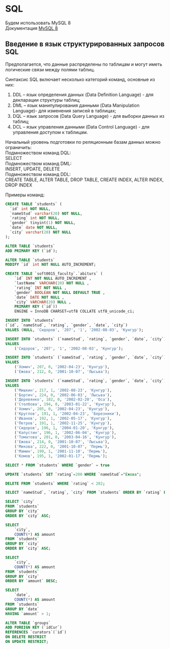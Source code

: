 # SQL

Будем использовать MySQL 8  
Документация [MySQL 8](https://dev.mysql.com/doc/refman/8.0/en/sql-data-manipulation-statements.html)  

## Введение в язык структурированных запросов SQL

Предполагается, что данные распределены по таблицам и могут иметь логические связи между полями таблиц.  

Синтаксис SQL включает несколько категорий команд, основные из них:  

1) DDL – язык определения данных (Data Definition Language) - для декларации структуры таблиц;  
2) DML – язык манипулирования данными (Data Manipulation Language)- для изменения записей в таблицах;  
3) DQL – язык запросов (Data Query Language) - для выборки данных из таблиц;  
4) DCL – язык управления данными (Data Control Language) - для управления доступом к таблицам.  

Начальный уровень подготовки по реляционным базам данных можно ограничить:  
Подмножеством команд DQL:  
SELECT  
Подмножеством команд DML:  
INSERT, UPDATE, DELETE  
Подмножеством команд DDL:  
CREATE TABLE, ALTER TABLE, DROP TABLE, CREATE INDEX, ALTER INDEX, DROP INDEX  

Примеры команд:

```SQL
CREATE TABLE `students` (
  `id` int NOT NULL,
  `nameStud` varchar(20) NOT NULL,
  `rating` int NOT NULL,
  `gender` tinyint(1) NOT NULL,
  `date` date NOT NULL,
  `city` varchar(20) NOT NULL
);
```

```SQL
ALTER TABLE `students`
ADD PRIMARY KEY (`id`);

ALTER TABLE `students`
MODIFY `id` int NOT NULL AUTO_INCREMENT;
```

```SQL
CREATE TABLE `soft0015_faculty`.`abiturs` ( 
    `id` INT NOT NULL AUTO_INCREMENT , 
    `lastName` VARCHAR(20) NOT NULL , 
    `rating` INT NOT NULL , 
    `gender` BOOLEAN NOT NULL DEFAULT TRUE , 
    `date` DATE NOT NULL , 
    `city` VARCHAR(20) NULL , 
    PRIMARY KEY (`id`)) 
    ENGINE = InnoDB CHARSET=utf8 COLLATE utf8_unicode_ci;
```

```SQL
INSERT INTO `students` 
(`id`, `nameStud`, `rating`, `gender`, `date`, `city`) 
VALUES (NULL, 'Сидоров', '207', '1', '2002-08-03', 'Кунгур');
```

```SQL
INSERT INTO `students` (`nameStud`, `rating`, `gender`, `date`, `city`) 
VALUES 
    ('Сидоров', '207', '1', '2002-08-03', 'Кунгур');
```

```SQL
INSERT INTO `students` (`nameStud`, `rating`, `gender`, `date`, `city`) 
VALUES
    ('Хомич', 207, 0, '2002-04-23', 'Кунгур'),
    ('Ежова', 212, 0, '2001-10-07', 'Лысьва');
```

```SQL
INSERT INTO `students` (`nameStud`, `rating`, `gender`, `date`, `city`) 
VALUES
    ('Мишкин', 217, 1, '2002-08-23', 'Кунгур'),
    ('Бортич', 224, 0, '2002-06-03', 'Лысьва'),
    ('Деревянко', 182, 0, '2002-02-20', 'Оса'),
    ('Столбова', 194, 0, '2003-01-22', 'Кунгур'),
    ('Хомич', 205, 0, '2002-04-23', 'Кунгур'),
    ('Круглов', 191, 1, '2002-04-23', 'Березники'),
    ('Иванов', 192, 1, '2002-05-17', 'Кунгур'),
    ('Петров', 191, 1, '2002-11-25', 'Кунгур'),
    ('Сидоров', 196, 1, '2004-01-20', 'Кунгур'),
    ('Капустин', 196, 1, '2002-06-04', 'Кунгур'),
    ('Томатова', 201, 0, '2003-04-16', 'Кунгур'),
    ('Ежова', 214, 0, '2001-10-07', 'Лысьва'),
    ('Микова', 222, 0, '2001-10-07', 'Пермь'),
    ('Мамин', 199, 1, '2001-11-10', 'Пермь'),
    ('Комов', 195, 1, '2002-01-17', 'Пермь');
```

```SQL
SELECT * FROM `students` WHERE `gender` = true
```

```SQL
UPDATE `students` SET `rating`=200 WHERE `nameStud`="Ежова";
```

```SQL
DELETE FROM `students` WHERE `rating` < 202;
```

```SQL
SELECT `nameStud`, `rating`, `city` FROM `students` ORDER BY `rating` DESC;
```

```SQL
SELECT `city`
FROM `students`
GROUP BY `city` 
ORDER BY `city` ASC;
```

```SQL
SELECT 
    `city`,
    COUNT(*) AS amount
FROM `students`
GROUP BY `city` 
ORDER BY `city` ASC;
```

```SQL
SELECT 
    `city`,
    COUNT(*) AS amount
FROM `students`
GROUP BY `city` 
ORDER BY `amount` DESC;
```

```SQL
SELECT 
    `date`,
    COUNT(*) AS amount 
FROM `students` 
GROUP BY `date` 
HAVING `amount` > 1;
```

```SQL
ALTER TABLE `groups` 
ADD FOREIGN KEY (`idCur`) 
REFERENCES `curators`(`id`) 
ON DELETE RESTRICT 
ON UPDATE RESTRICT;
```
